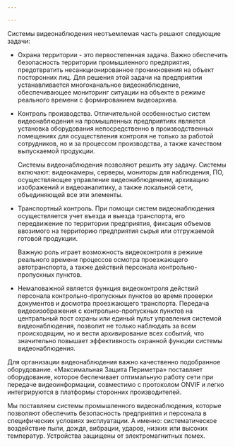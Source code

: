 ```yaml
---

---
```

Системы видеонаблюдения неотъемлемая часть решают следующие задачи:

* Охрана территории - это первостепенная задача. Важно обеспечить безопасность территории промышленного предприятия, предотвратить несанкционированное проникновения на объект посторонних лиц. Для решения этой задачи на предприятии устанавливается многоканальное видеонаблюдение, обеспечивающее мониторинг ситуации на объекте в режиме реального времени с формированием видеоархива.


* Контроль производства. Отличительной особенностью систем видеонаблюдения на промышленных предприятиях является установка оборудования непосредственно в производственных помещениях для осуществления контроля не только за работой сотрудников, но и за процессом производства, а также качеством выпускаемой продукции.

  Системы видеонаблюдения позволяют решить эту задачу. Системы включают: видеокамеры, серверы, мониторы для наблюдения, ПО, осуществляющее управление видеонаблюдением, архивацию изображений и видеоаналитику, а также локальной сети, объединяющей все эти элементы.


* Транспортный контроль. При помощи систем видеонаблюдения осуществляется учет въезда и выезда транспорта, его передвижение по территории предприятия, фиксация объемов ввозимого на территорию предприятия сырья или отгружаемой готовой продукции.

  Важную роль играет возможность видеоконтроля в режиме реального времени процессов осмотра проезжающего автотранспорта, а также действий персонала контрольно-пропускных пунктов.
* Немаловажной является функция видеоконтроля действий персонала контрольно-пропускных пунктов во время проверки документов и досмотра проезжающего транспорта. Передача видеоизображения с контрольно-пропускных пунктов на центральный пост охраны или единый пульт управления системой видеонаблюдения, позволит не только наблюдать за всем происходящим, но и вести архивирование всех событий, что значительно повышает эффективность охранной функции системы видеонаблюдения.

Для организации видеонаблюдения важно качественно подобранное оборудование. «Максимальная Защита Периметра» поставляет оборудование, которое беспечивает оптимальную работу сети при передаче видеоинформации, совместимо с протоколом ONVIF и легко интегрируются в платформы сторонних производителей.

Мы поставляем системы промышленного видеонаблюдения, которые позволяют обеспечить безопасность предприятия и персонала в специфических условиях эксплуатации. А именно: систематическое воздействие пыли, дождя, вибрации, ударов, низких или высоких температур. Устройства защищены от электромагнитных помех.